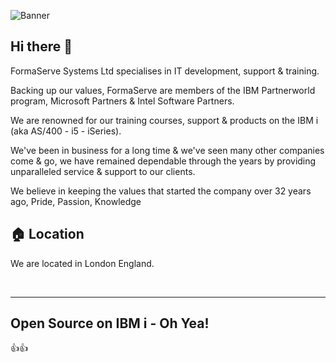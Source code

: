 ![Banner](/images/Logo.png)

## Hi there 👋

FormaServe Systems Ltd specialises in IT development, support & training.

Backing up our values, FormaServe are members of the IBM Partnerworld program, Microsoft Partners & Intel Software Partners.

We are renowned for our training courses, support & products on the IBM i (aka AS/400 - i5 - iSeries).

We've been in business for a long time & we've seen many other companies come & go, we have remained dependable through the years by providing unparalleled service & support to our clients.

We believe in keeping the values that started the company over 32 years ago, Pride, Passion, Knowledge


## 🏠 Location
We are located in London England.

<p>&nbsp;</p>
<hr>

## Open Source on IBM i - Oh Yea!

👍👍

<!--

**Here are some ideas to get you started:**

🙋‍♀️ A short introduction - what is your organization all about?
🌈 Contribution guidelines - how can the community get involved?
👩‍💻 Useful resources - where can the community find your docs? Is there anything else the community should know?
🍿 Fun facts - what does your team eat for breakfast?
🧙 Remember, you can do mighty things with the power of [Markdown](https://docs.github.com/github/writing-on-github/getting-started-with-writing-and-formatting-on-github/basic-writing-and-formatting-syntax)
-->
